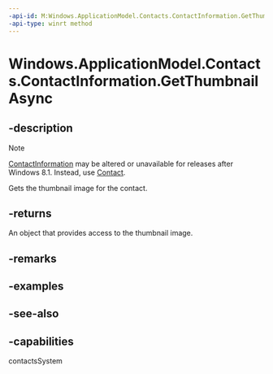 ```yaml
---
-api-id: M:Windows.ApplicationModel.Contacts.ContactInformation.GetThumbnailAsync
-api-type: winrt method
---
```


<!-- Method syntax
public Windows.Foundation.IAsyncOperation<Windows.Storage.Streams.IRandomAccessStreamWithContentType> GetThumbnailAsync()
-->

# Windows.ApplicationModel.Contacts.ContactInformation.GetThumbnailAsync

## -description
> [!NOTE]
> [ContactInformation](contactinformation.md) may be altered or unavailable for releases after Windows 8.1. Instead, use [Contact](contact.md).

Gets the thumbnail image for the contact.

## -returns
An object that provides access to the thumbnail image.

## -remarks

## -examples

## -see-also

## -capabilities
contactsSystem
